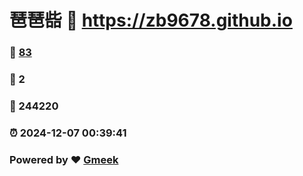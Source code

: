 # 琶琶啙 :link: https://zb9678.github.io 
### :page_facing_up: [83](https://zb9678.github.io/tag.html) 
### :speech_balloon: 2 
### :hibiscus: 244220 
### :alarm_clock: 2024-12-07 00:39:41 
### Powered by :heart: [Gmeek](https://github.com/Meekdai/Gmeek)
